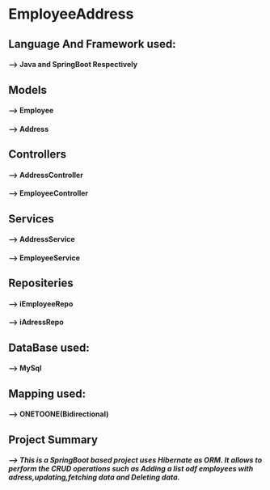 # EmployeeAddress 
## Language And Framework used:
#### --> Java and SpringBoot Respectively

## Models
#### --> Employee
#### --> Address

## Controllers
#### --> AddressController
#### --> EmployeeController

## Services
#### --> AddressService
#### --> EmployeeService

## Repositeries
#### --> iEmployeeRepo
#### --> iAdressRepo

## DataBase used:
#### --> MySql

## Mapping used:
#### --> ONETOONE(Bidirectional)

## Project Summary
##### --> This is a SpringBoot based project uses Hibernate as ORM. It allows to perform the CRUD operations such as Adding a list odf employees with adress,updating,fetching data and Deleting data.   
